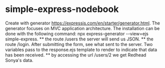 # simple-express-nodebook
Create with generator https://expressjs.com/en/starter/generator.html. The generator focuses on MVC application architecture.
The installation can be done with the following command: npx express-generator --view=ejs simple-express.
** the route /users the server will send us JSON. 
** the route /login. After submitting the form, see what sent to the server. Two variables pass to the response.ejs template to render to indicate that data has been received. 
** by accessing the url /users/2 we get Redhead Sonya's data.
